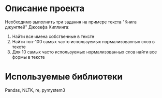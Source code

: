 # Описание проекта

Необходимо выполнить три задания на примере текста "Книга джунглей" Джозефа Киплинга:

1) Найти все имена собственные в тексте
2) Найти топ-100 самых часто используемых нормализованных слов в тексте
3) Для 10 самых часто используемых нормализованных слов найти все формы в тексте


# Используемые библиотеки
Pandas, NLTK, re, pymystem3
